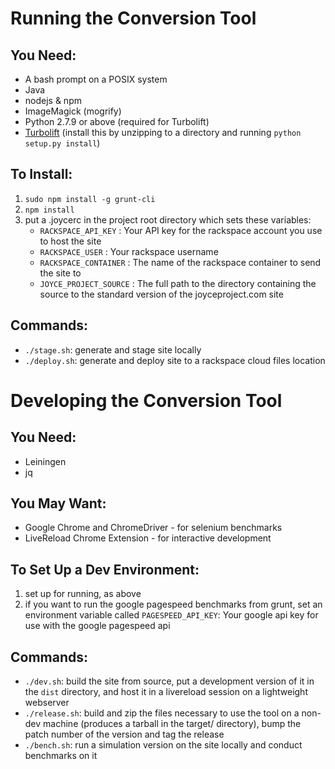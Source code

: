 Running the Conversion Tool
===========================

You Need:
---------
- A bash prompt on a POSIX system
- Java
- nodejs & npm
- ImageMagick (mogrify)
- Python 2.7.9 or above (required for Turbolift)
- [Turbolift](https://github.com/cloudnull/turbolift/archive/v2.1.3.zip)
  (install this by unzipping to a directory and running `python setup.py install`)

To Install:
-----------
1. `sudo npm install -g grunt-cli`
2. `npm install`
3. put a .joycerc in the project root directory which sets these
   variables:
   - `RACKSPACE_API_KEY` : Your API key for the rackspace account you
     use to host the site
   - `RACKSPACE_USER` : Your rackspace username
   - `RACKSPACE_CONTAINER` : The name of the rackspace container to send
     the site to
   - `JOYCE_PROJECT_SOURCE` : The full path to the directory containing
     the source to the standard version of the joyceproject.com site

Commands:
---------
- `./stage.sh`: generate and stage site locally
- `./deploy.sh`: generate and deploy site to a rackspace cloud files
  location

Developing the Conversion Tool
==============================

You Need:
---------
- Leiningen
- jq

You May Want:
-------------
- Google Chrome and ChromeDriver - for selenium benchmarks
- LiveReload Chrome Extension - for interactive development

To Set Up a Dev Environment:
----------------------------
1. set up for running, as above
2. if you want to run the google pagespeed benchmarks from grunt, set
   an environment variable called `PAGESPEED_API_KEY`: Your google api
   key for use with the google pagespeed api

Commands:
---------
- `./dev.sh`: build the site from source, put a development version of it in the
`dist` directory, and host it in a livereload session on a lightweight webserver
- `./release.sh`: build and zip the files necessary to use the tool on a non-dev machine (produces a tarball in the target/ directory), bump the patch number of the version and tag the release
- `./bench.sh`: run a simulation version on the site locally and conduct benchmarks on it
